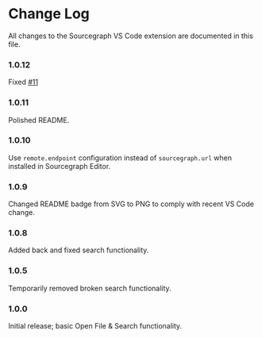 # Change Log

All changes to the Sourcegraph VS Code extension are documented in this file.

### 1.0.12

Fixed [#11](https://github.com/sourcegraph/sourcegraph-vscode/issues/11)

### 1.0.11

Polished README.

### 1.0.10

Use `remote.endpoint` configuration instead of `sourcegraph.url` when installed in Sourcegraph Editor.

### 1.0.9

Changed README badge from SVG to PNG to comply with recent VS Code change.

### 1.0.8

Added back and fixed search functionality.

### 1.0.5

Temporarily removed broken search functionality.

### 1.0.0

Initial release; basic Open File & Search functionality.
